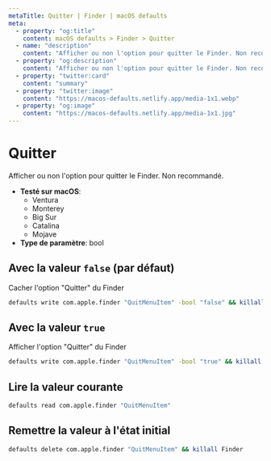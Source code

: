```yaml
---
metaTitle: Quitter | Finder | macOS defaults
meta:
  - property: "og:title"
    content: macOS defaults > Finder > Quitter
  - name: "description"
    content: "Afficher ou non l'option pour quitter le Finder. Non recommandé."
  - property: "og:description"
    content: "Afficher ou non l'option pour quitter le Finder. Non recommandé."
  - property: "twitter:card"
    content: "summary"
  - property: "twitter:image"
    content: "https://macos-defaults.netlify.app/media-1x1.webp"
  - property: "og:image"
    content: "https://macos-defaults.netlify.app/media-1x1.jpg"
---
```

# Quitter

Afficher ou non l'option pour quitter le Finder. Non recommandé.

<!-- break lists -->

- **Testé sur macOS**:
  * Ventura
  * Monterey
  * Big Sur
  * Catalina
  * Mojave
- **Type de paramètre**: bool

## Avec la valeur `false` (par défaut)

Cacher l'option "Quitter" du Finder

```bash
defaults write com.apple.finder "QuitMenuItem" -bool "false" && killall Finder
```

## Avec la valeur `true`

Afficher l'option "Quitter" du Finder

```bash
defaults write com.apple.finder "QuitMenuItem" -bool "true" && killall Finder
```

## Lire la valeur courante
```bash
defaults read com.apple.finder "QuitMenuItem"
```

## Remettre la valeur à l'état initial
```bash
defaults delete com.apple.finder "QuitMenuItem" && killall Finder
```
